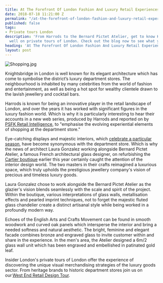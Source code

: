 ```yaml
---
title: At The Forefront Of London Fashion And Luxury Retail Experiences
date: 2018-07-18 11:21:00 Z
permalink: "/at-the-forefront-of-london-fashion-and-luxury-retail-experiences/"
published: false
tags:
- Private tours London
description: 'From Harrods to the Bernard Pictet Atelier, get to know Knightsbridge
  well on private tours of London. Check out the blog now to see what you can find! '
heading: 'At The Forefront Of London Fashion And Luxury Retail Experiences '
layout: post
---
```


![Shopping.jpg](/uploads/Shopping.jpg)

Knightsbridge in London is well known for its elegant architecture which has come to symbolise the district’s luxury department stores. The neighbourhood is inhabited by many celebrities from the world of fashion and entertainment, as well as being a hot spot for wealthy clientele drawn to the lavish jewellery and cocktail bars. 

 

Harrods is known for being an innovative player in the retail landscape of London, and over the years it has worked with significant figures in the luxury fashion world. Which is why it is particularly interesting to hear their accounts in a new web series, produced by Harrods and reported on by [PSFK Retail Intelligence](https://www.psfk.com/2018/06/harrods-london-legacy.html), to "emphasise the evolving experiential elements of shopping at the department store."  

 

Eye-catching displays and majestic interiors, which [celebrate a particular season](https://www.harrods-media.com/campaigns/news/420), have become synonymous with the department store. Which is why the news of architect Laura Gonzalez working alongside Bernard Pictet Atelier, a famous French architectural glass designer, on refurbishing the [Cartier boutique](https://www.harrods-media.com/campaigns/news/414) earlier this year certainly caught the attention of the interior design world. The two masters in their crafts reimagined a luxurious space, which truly upholds the prestigious jewellery company's vision of precious and timeless luxury goods. 

 

Laura Gonzalez chose to work alongside the Bernard Pictet Atelier as the glazier's vision blends seamlessly with the scale and spirit of the project. Within the boutique, various interpretations of glass walls, metallisation effects and pearled imprint techniques, not to forget the majestic fluted glass chandelier create a distinct artisanal style while being worked in a profoundly modern way. 

 

Echoes of the English Arts and Crafts Movement can be found in smooth woodwork and curved oak panels which intersperse the interior and bring a needed softness and natural aesthetic. The bright, feminine and elegant facade combines bronze and engraved glass to invite customer within and share in the experience. In the men's area, the Atelier designed a 6m/2 glass wall unit which has been engraved and embellished in patinated gold leaf. 

 

Insider London's private tours of London offer the experience of discovering the unique visual merchandising strategies of the luxury goods sector. From heritage brands to historic department stores join us on our [West End Retail Design Tour](https://www.insider-london.co.uk/tours/retail-design/). 